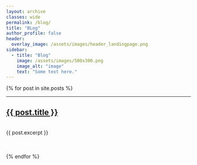 ```yaml
---
layout: archive
classes: wide
permalink: /blog/
title: "BLog"
author_profile: false
header:
  overlay_image: /assets/images/header_landingpage.png
sidebar:
  - title: "Blog"
    image: /assets/images/500x300.png
    image_alt: "image"
    text: "Some text here."
---
```


{% for post in site.posts %}
___
<h2><a href="{{ post.url }}">{{ post.title }}</a></h2><br>
{{ post.excerpt }}

<br><br>
{% endfor %}



<!-- # List of all posts -->
<!-- <ul>
  {% for post in site.posts %}
    <li>
      <a href="{{ post.url }}">{{ post.title }}</a>
      {{ post.excerpt }}
    </li>
  {% endfor %}
</ul> -->

<!-- # List of posts with a specific TAG -->
<!-- {% for tag in site.tags %}
  <h3>{{ tag[0] }}</h3>
  <ul>
    {% for post in tag[1] %}
      <li><a href="{{ post.url }}">{{ post.title }}</a></li>
      {{ post.excerpt }}
    {% endfor %}
  </ul>
{% endfor %} -->

<!-- # List of posts with a specific CATEGORY -->
<!-- {% for category in site.categories %}
  <h3>{{ tag[0] }}</h3>
  <ul>
    {% for post in tag[1] %}
      <li><a href="{{ post.url }}">{{ post.title }}</a></li>
      {{ post.excerpt }}
    {% endfor %}
  </ul>
{% endfor %} -->


<!-- More info: https://jekyllrb.com/docs/posts/ -->

